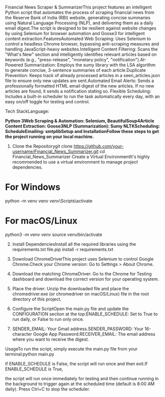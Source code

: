 
Financial News Scraper & SummarizerThis project features an intelligent Python script that automates the process of scraping financial news from the Reserve Bank of India (RBI) website,
generating concise summaries using Natural Language Processing (NLP), and delivering them as a daily email digest.The script is designed to be resilient against website changes by
using Selenium for browser automation and Goose3 for intelligent content extraction.FeaturesAutomated Web Scraping: Uses Selenium to control a headless Chrome browser,
bypassing anti-scraping measures and handling JavaScript-heavy websites.Intelligent Content Filtering: Scans the "What's New" section and intelligently identifies relevant articles 
based on keywords (e.g., "press-release", "monetary policy", "notification").AI-Powered Summarization: Employs the sumy library with the LSA algorithm to generate concise, 
3-sentence summaries of each article.Duplicate Prevention: Keeps track of already processed articles in a seen_articles.json file to ensure only new updates are sent.Automated Email
Alerts: Sends a professionally formatted HTML email digest of the new articles. If no new articles are found, it sends a notification stating so.
Flexible Scheduling: Includes a built-in scheduler to run the task automatically every day, with an easy on/off toggle for testing and control.

Tech StackLanguage: 

**Python 3Web Scraping & Automation: Selenium, 
BeautifulSoup4Article Content Extraction: Goose3NLP 
(Summarization): Sumy
NLTKScheduling: ScheduleEmailing: smtplibSetup 
and InstallationFollow these steps to get the project running on your local machine.**

1. Clone the Repositorygit clone https://github.com/your-username/Financial_News_Summarizer.git
cd Financial_News_Summarizer
Create a Virtual EnvironmentIt's highly recommended to use a virtual environment to manage project dependencies.

# For Windows
python -m venv venv
venv\Scripts\activate

# For macOS/Linux
python3 -m venv venv
source venv/bin/activate

2. Install DependenciesInstall all the required libraries using the requirements.txt file.pip install -r requirements.txt

3. Download ChromeDriverThis project uses Selenium to control Google Chrome.Check your Chrome version: Go to Settings > About Chrome.

4. Download the matching ChromeDriver: Go to the Chrome for Testing dashboard and download the correct version for your operating system.

5. Place the driver: Unzip the downloaded file and place the chromedriver.exe (or chromedriver on macOS/Linux) file in the root directory of this project.

6. Configure the ScriptOpen the main.py file and update the CONFIGURATION section at the top:ENABLE_SCHEDULE: Set to True to run daily, or False to run only once.

7. SENDER_EMAIL: Your Gmail address.SENDER_PASSWORD: Your 16-character Google App Password.RECEIVER_EMAIL: The email address where you want to receive the digest.

UsageTo run the script, simply execute the main.py file from your terminal:python main.py

If ENABLE_SCHEDULE is False, the script will run once and then exit.If ENABLE_SCHEDULE is True, 

the script will run once immediately for testing and then continue running in the background to trigger again at the scheduled time (default is 8:00 AM daily). 
Press Ctrl+C to stop the scheduler.